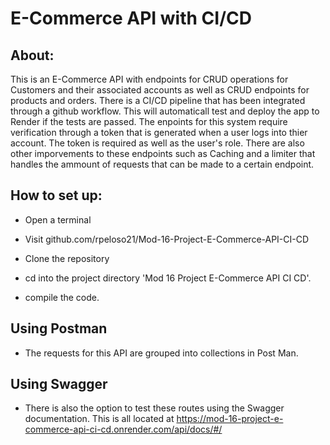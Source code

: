 # E-Commerce API with CI/CD

## About:
This is an E-Commerce API with endpoints for CRUD operations for Customers and their associated accounts as well as CRUD endpoints for products and orders.  There is a CI/CD
pipeline that has been integrated through a github workflow.  This will automaticall test and deploy the app to Render if the tests are passed.
The enpoints for this system require verification through a token that is generated when a user logs into thier account.  The token is required as well as the user's role.
There are also other imporvements to these endpoints such as Caching and a limiter that handles the ammount of requests that can be made to a certain endpoint.

## How to set up:
- Open a terminal

- Visit github.com/rpeloso21/Mod-16-Project-E-Commerce-API-CI-CD

- Clone the repository

- cd into the project directory 'Mod 16 Project E-Commerce API CI CD'.

- compile the code.

##  Using Postman
- The requests for this API are grouped into collections in Post Man.

## Using Swagger
- There is also the option to test these routes using the Swagger documentation.  This is all located at https://mod-16-project-e-commerce-api-ci-cd.onrender.com/api/docs/#/
